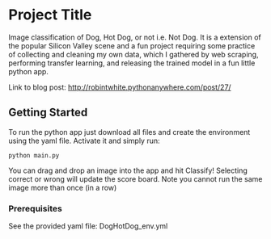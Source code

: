 # Project Title

Image classification of Dog, Hot Dog, or not i.e. Not Dog. It is a extension of the popular Silicon Valley scene and a fun project requiring some practice of collecting and cleaning my own data, which I gathered by web scraping, performing transfer learning, and releasing the trained model in a fun little python app.

Link to blog post:
http://robintwhite.pythonanywhere.com/post/27/

## Getting Started

To run the python app just download all files and create the environment using the yaml file. Activate it and simply run:
```
python main.py
```
You can drag and drop an image into the app and hit Classify! Selecting correct or wrong will update the score board. Note you cannot run the same image more than once (in a row)

### Prerequisites

See the provided yaml file: DogHotDog_env.yml
